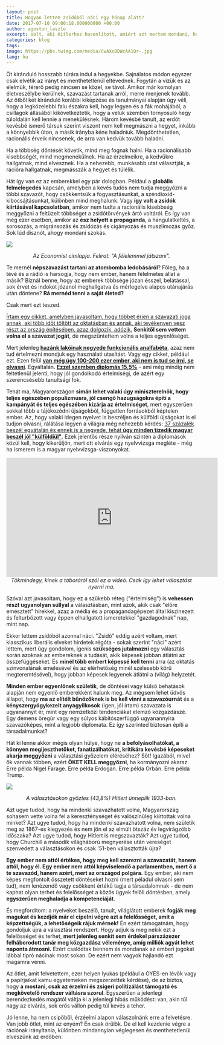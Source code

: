 ```yaml
---
layout: post
title: Hogyan lettem zsidóból náci egy hónap alatt?
date: 2017-07-10 09:00:18.000000000 +00:00
author: agoston_laszlo
excerpt: Volt, aki Hitlerhez hasonlított, amiért azt mertem mondani, hogy bár minden ember egyformán fontos, nem mindenki egyformán képes szavazni. Ezért mindenkit a képességei szerint engedtem volna dönteni az ország ügyeiről.
categories: blog
tags: 
image: https://pbs.twimg.com/media/CwAXcBDWcAA1Qr-.jpg
lang: hu
---
```

Öt kiránduló hosszabb túrára indul a hegyekbe. Sajnálatos módon egyszer csak elvétik az irányt és menthetetlenül eltévednek. Fogytán a vizük és az élelmük, térerő pedig nincsen se közel, se távol. Amikor már komolyan életveszélybe kerülnek, szavazást tartanak arról, merre menjenek tovább. Az ötből két kiránduló korábbi kiképzése és tanulmányai alapján úgy véli, hogy a legközelebbi falu északra kell, hogy legyen és a fák mohájából, a csillagok állásából kikövetkeztetik, hogy a velük szemben tornyosuló hegy túloldalán kell lennie a menekülésnek. Három kevésbé tanult, az erdőt kevésbé ismerő társuk szerint viszont nem kell megmászni a hegyet, inkább a könnyebbik úton, a másik irányba kéne haladniuk. Megdönthetetlen, racionális érveik nincsenek, de arra van kedvük tovább haladni. 

Ha a többség döntését követik, mind meg fognak halni. Ha a racionálisabb kisebbségét, mind megmenekülnek. Ha az érzelmeikre, a kedvükre hallgatnak, mind elvesznek. Ha a nehezebb, munkásabb utat választják, a rációra hallgatnak, megmásszák a hegyet és túlélik.

Hát így van ez az emberekkel egy pár dologban. Például a **globális felmelegedés** kapcsán, amelyben a kevés tudós nem tudja meggyőzni a többi szavazót, hogy csökkentsük a fogyasztásunkat, a széndioxid-kibocsájtásunkat, különben mind meghalunk. Vagy **így volt a zsidók kiírtásával kapcsolatban**, amikor nem tudta a racionális kisebbség meggyőzni a feltüzelt többséget a zsidótörvények ártó voltáról. És így van még ezer esetben, amikor az **ész helyett a propaganda**, a hangulatkeltés, a sorosozás, a migránsozás és zsidózás és cigányozás és muszlimozás győz. Sok lúd disznót, ahogy mondani szokás. 

![](http://agostonlaszlo.hu/images/orban-trump.jpg)
<em><center>Az Economist címlapja. Felirat: "A félelemmel játszani".</center></em>

Te mernél **népszavazást tartani az atombomba ledobásáról**? Főleg, ha a tévé és a rádió is harsogja, hogy nem ember, hanem félelmetes állat a másik? Bíznál benne, hogy az emberek többsége józan ésszel, belátással, sok érvet és indokot józanol meghallgatva és mérlegelve alapos utánajárás után döntene? **Rá mernéd tenni a saját életed?**

Csak mert ezt teszed. 

[Írtam egy cikket, amelyben javasoltam, hogy többet érjen a szavazati joga annak, aki több időt töltött az oktatásban és annak, aki tevékenyen vesz részt az ország építésében, azaz dolgozik, adózik.](http://agostonlaszlo.hu/blog/valasztasi-rendszer/) **Senkitől sem vettem volna el a szavazat jogát**, de megszüntettem volna a teljes egyenlőséget. 

Mert jelenleg **[hazánk lakóinak negyede funkcionális analfabéta](http://www.origo.hu/itthon/20160711-munkanelkulies.html)**, azaz nem tud értelmezni mondjuk egy használati utasítást. Vagy egy cikket, például ezt. Ezen felül **[van még úgy 100-200 ezer ember, aki nem is tud se írni, se olvasni](https://hu.wikipedia.org/wiki/Analfabetizmus)**. Egyáltalán. **[Ezzel szemben diplomás 15,5%](https://mno.hu/belfold/javul-a-magyarok-iskolazottsaga-1266478)** - ami még mindig nem feltétlenül jelenti, hogy jól gondolkodó értelmiségi, de azért egy szerencsésebb tanultsági fok. 

Tehát ma, Magyarországon **simán lehet valaki úgy miniszterelnök, hogy teljes egészében populizmusra, jól csengő hazugságokra építi a kampányát és teljes egészében kizárja az értelmiséget**, mert egyszerűen sokkal több a tájékozódni újságokból, független forrásokból képtelen ember. Az, hogy valaki idegen nyelvet is beszéljen és külföldi újságokat is el tudjon olvasni, rálátása legyen a világra még nehezebb kérdés: [37 százalék beszél egyátalán és ennek is a negyede, tehát **úgy minden tizedik magyar beszél jól "külföldiül"**](http://www.portfolio.hu/gazdasag/munkaugy/37_beszel_idegennyelvet_de_az_angolt_csak_negyeduk_jol.190226.html). Ezek jelentős része nyilván szintén a diplomások közül kell, hogy kikerüljön, mert ott elvárás egy nyelvvizsga megléte - még ha ismerem is a magyar nyelvvizsga-viszonyokat.

<iframe width="560" height="315" src="https://www.youtube.com/embed/8ALKq4tVuUQ?start=27" frameborder="0" allowfullscreen></iframe>
<em><center>Tökmindegy, kinek a táboráról szól ez a videó. Csak így lehet választást nyerni ma. </center></em>

Szóval azt javasoltam, hogy ez a szűkebb réteg ("értelmiség") is **vehessen részt ugyanolyan súllyal** a választásban, mint azok, akik csak "előre emésztett" hírekkel, azaz a média és a propagandagépezet által kiszínezett és felturbózott vagy éppen elhallgatott ismeretekkel "gazdagodnak" nap, mint nap. 

Ekkor lettem zsidóból azonnal náci. "Zsidó" eddig azért voltam, mert klasszikus liberális elveket hirdetek régóta - sokak szerint "náci" azért lettem, mert úgy gondolom, igenis **szükséges jutalmazni** egy választás során azoknak az embereknek a tudását, akik képesek jobban átlátni az összefüggéseket. És **minél több embert képessé kell tenni** arra (az oktatás színvonalának emelésével és az elérhetőség minél szélesebb körű megteremtésével), hogy jobban képesek legyenek átlátni a (világ) helyzetét.

**Minden ember egyenlőnek születik**, de döntései vagy külső behatások alapján nem egyenlő emberekként halunk meg. Az mégsem lehet üdvös állapot, hogy **ma az elítélt bűnözőknek is be kell vinni a szavazóurnát** és a **kényszergyógykezelt anyagyilkosok** (igen, jól írtam) szavazata is ugyanannyit ér, mint egy nemzetközi tendenciákat elemző közgazdászé. Egy demens öregúr vagy egy súlyos kábítószerfüggő ugyanannyira szavazóképes, mint a legjobb diplomata. Ez így szerinted biztosan építi a társadalmunkat?

Hát ki lenne akkor mégis olyan hülye, hogy ne **a befolyásolhatókat, a könnyen megijeszthetőket, fanatizálhatókat, kritikára kevésbé képeseket akarja meggyőzni** a választási győzelem eléréséhez? Sőt! Igazából, mivel ők vannak többen, ezért **ŐKET KELL meggyőzni**, ha kormányozni akarsz. Erre példa Nigel Farage. Erre példa Erdogan. Erre példa Orbán. Erre példa Trump.

![](http://agostonlaszlo.hu/images/hitler.jpg)
<em><center>A választásokon győztes (43,8%) Hitlert ünneplik 1933-ban.</center></em>

Azt ugye tudod, hogy ha mindenki szavazhatott volna, Magyarország sohasem vette volna fel a kereszténységet és valószínűleg kiírtottak volna minket? Azt ugye tudod, hogy ha mindenki szavazhatott volna, nem születik meg az 1867-es kiegyezés és nem jön el az elmúlt ötszáz év legvirágzóbb időszaka? Azt ugye tudod, hogy Hitlert is megszavazták? Azt ugye tudod, hogy Churchill a második világháború megnyerése után vereséget szenvedett a választásokon és csak '51-ben választották újra? 

**Egy ember nem attól értékes, hogy meg kell szerezni a szavazatát, hanem attól, hogy él. Egy ember nem attól képviselendő a parlamentben, mert ő a te szavazód, hanem azért, mert az országod polgára.** Egy ember, aki nem képes megfontolt összetett döntéseket hozni (mert péládul olvasni sem tud), nem lenézendő vagy csökkent értékű tagja a társadalomnak - de nem kaphat olyan terhet és felelősséget a közös ügyek felőli döntésben, amely **egyszerűen meghaladja a kompetenciáját**.

És megfordítom: a nyelveket beszélő, tanult, világlátott emberek **fogják meg magukat és kezdjék már el cipelni végre azt a felelősséget, amit a képzettségük, a lehetőségeik rájuk mérnek!** Én ezért támogatnám, hogy gondoljuk újra a választási rendszert. Hogy adjuk is meg nekik ezt a felelősséget és terhet, **mert jelenleg senkit sem érdekel párszázezer felháborodott tanár meg közgazdász véleménye, amíg milliók agyát lehet naponta átmosni.** Ezért csalódtak bennem és mondanak az emberi jogokat lábbal tipró nácinak most sokan. De ezért nem vagyok hajlandó ezt magamra venni. 

Az ötlet, amit felvetettem, ezer helyen lyukas (például a GYES-en lévők vagy a papírjaikat kamu egyetemeken megszerzettek kérdése), de az biztos, hogy **a mostani, csak az érzelmi és zsigeri politizálást támogató és megkövetelő rendszer váltásra szorul**. Egyszerűen a jelenlegi berendezkedés magától váltja ki a jelenlegi hibás működést: van, akin túl nagy az elvárás, sok erős vállon pedig túl kevés a teher.

Jó lenne, ha nem csipőből, érzéelmi alapon válaszolnánk erre a felvetésre. Van jobb ötlet, mint az enyém? Én csak örülök. De el kell kezdenie végre a rációnak irányítania, különben mindannyian véglegesen és menthetetlenül elveszünk az erdőben.

